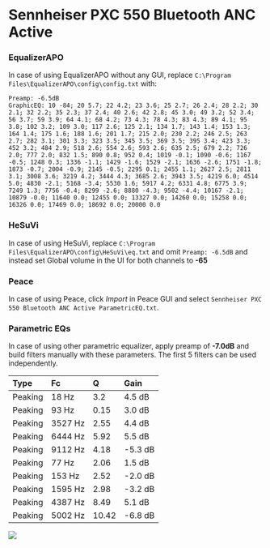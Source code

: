 # Sennheiser PXC 550 Bluetooth ANC Active

### EqualizerAPO
In case of using EqualizerAPO without any GUI, replace `C:\Program Files\EqualizerAPO\config\config.txt`
with:
```
Preamp: -6.5dB
GraphicEQ: 10 -84; 20 5.7; 22 4.2; 23 3.6; 25 2.7; 26 2.4; 28 2.2; 30 2.1; 32 2.2; 35 2.3; 37 2.4; 40 2.6; 42 2.8; 45 3.0; 49 3.2; 52 3.4; 56 3.7; 59 3.9; 64 4.1; 68 4.2; 73 4.3; 78 4.3; 83 4.3; 89 4.1; 95 3.8; 102 3.2; 109 3.0; 117 2.6; 125 2.1; 134 1.7; 143 1.4; 153 1.3; 164 1.4; 175 1.6; 188 1.6; 201 1.7; 215 2.0; 230 2.2; 246 2.5; 263 2.7; 282 3.1; 301 3.3; 323 3.5; 345 3.5; 369 3.5; 395 3.4; 423 3.3; 452 3.2; 484 2.9; 518 2.6; 554 2.6; 593 2.6; 635 2.5; 679 2.2; 726 2.0; 777 2.0; 832 1.5; 890 0.8; 952 0.4; 1019 -0.1; 1090 -0.6; 1167 -0.5; 1248 0.3; 1336 -1.1; 1429 -1.6; 1529 -2.1; 1636 -2.6; 1751 -1.8; 1873 -0.7; 2004 -0.9; 2145 -0.5; 2295 0.1; 2455 1.1; 2627 2.5; 2811 3.1; 3008 3.6; 3219 4.2; 3444 4.3; 3685 2.6; 3943 3.5; 4219 6.0; 4514 5.0; 4830 -2.1; 5168 -3.4; 5530 1.6; 5917 4.2; 6331 4.8; 6775 3.9; 7249 1.3; 7756 -0.4; 8299 -2.6; 8880 -4.3; 9502 -4.4; 10167 -2.1; 10879 -0.0; 11640 0.0; 12455 0.0; 13327 0.0; 14260 0.0; 15258 0.0; 16326 0.0; 17469 0.0; 18692 0.0; 20000 0.0
```

### HeSuVi
In case of using HeSuVi, replace `C:\Program Files\EqualizerAPO\config\HeSuVi\eq.txt` and omit `Preamp:
-6.5dB` and instead set Global volume in the UI for both channels to **-65**

### Peace
In case of using Peace, click *Import* in Peace GUI and select `Sennheiser PXC 550 Bluetooth ANC Active ParametricEQ.txt`.

### Parametric EQs
In case of using other parametric equalizer, apply preamp of **-7.0dB** and build filters manually with
these parameters. The first 5 filters can be used independently.

| Type    | Fc      |     Q | Gain    |
|:--------|:--------|:------|:--------|
| Peaking | 18 Hz   |  3.2  | 4.5 dB  |
| Peaking | 93 Hz   |  0.15 | 3.0 dB  |
| Peaking | 3527 Hz |  2.55 | 4.4 dB  |
| Peaking | 6444 Hz |  5.92 | 5.5 dB  |
| Peaking | 9112 Hz |  4.18 | -5.3 dB |
| Peaking | 77 Hz   |  2.06 | 1.5 dB  |
| Peaking | 153 Hz  |  2.52 | -2.0 dB |
| Peaking | 1595 Hz |  2.98 | -3.2 dB |
| Peaking | 4387 Hz |  8.49 | 5.1 dB  |
| Peaking | 5002 Hz | 10.42 | -6.8 dB |

![](https://raw.githubusercontent.com/jaakkopasanen/AutoEq/master/results/innerfidelity/sbaf-serious/Sennheiser%20PXC%20550%20Bluetooth%20ANC%20Active/Sennheiser%20PXC%20550%20Bluetooth%20ANC%20Active.png)